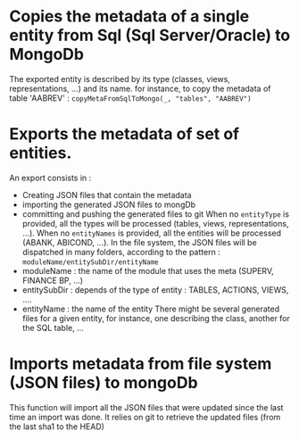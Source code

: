 # Copies the metadata of a single entity from Sql (Sql Server/Oracle) to MongoDb
The exported entity is described by its type (classes, views, representations, ...)
and its name.
for instance, to copy the metadata of table 'AABREV' : `copyMetaFromSqlToMongo(_, "tables", "AABREV")`
# Exports the metadata of set of entities.
An export consists in :
- Creating JSON files that contain the metadata
- importing the generated JSON files to mongDb
- committing and pushing the generated files to git
When no `entityType` is provided, all the types will be processed (tables, views, representations, ...).
When no `entityNames` is provided, all the entities will be processed (ABANK, ABICOND, ...).
In the file system, the JSON files will be dispatched in many folders, according to 
the pattern : `moduleName/entitySubDir/entityName`
- moduleName : the name of the module that uses the meta (SUPERV, FINANCE BP, ...)
- entitySubDir : depends of the type of entity : TABLES, ACTIONS, VIEWS, ....
- entityName : the name of the entity
There might be several generated files for a given entity, for instance, one describing
the class, another for the SQL table, ...
# Imports metadata from file system (JSON files) to mongoDb
This function will import all the JSON files that were updated since the last time
an import was done. It relies on git to retrieve the updated files (from the last sha1 to the HEAD) 
